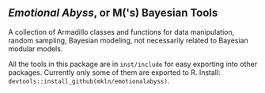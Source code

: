 ## *Emotional Abyss*, or **M**('s) **Bayesian Tools**

A collection of Armadillo classes and functions for data manipulation, random sampling, Bayesian modeling, not necessarily related to Bayesian modular models.

All the tools in this package are in `inst/include` for easy exporting into other packages. Currently only some of them are exported to R. Install: `devtools::install_github(mkln/emotionalabyss)`. 